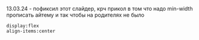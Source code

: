 13.03.24 - пофиксил этот слайдер, крч прикол в том что надо min-width прописать айтему и так чтобы на родителях не было 

    display:flex
    align-items:center
